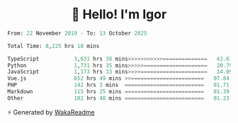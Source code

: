 <h1 align="center">👋 Hello! I'm Igor</h1>

<!--START_SECTION:waka-->

```python
From: 22 November 2019 - To: 13 October 2025

Total Time: 8,225 hrs 18 mins

TypeScript           3,631 hrs 38 mins>>>>>>>>>>>==============   43.61 %
Python               1,731 hrs 35 mins>>>>>====================   20.79 %
JavaScript           1,173 hrs 33 mins>>>>=====================   14.09 %
Vue.js               652 hrs 49 mins >>=======================   07.84 %
PHP                  142 hrs 3 mins  =========================   01.71 %
Markdown             115 hrs 25 mins =========================   01.39 %
Other                102 hrs 48 mins =========================   01.23 %
```

<!--END_SECTION:waka-->

⚡ Generated by [WakaReadme](https://github.com/athul/waka-readme)
